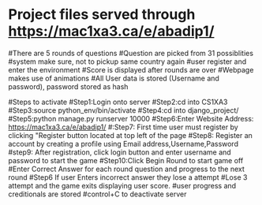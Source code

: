 # Project files served through  https://mac1xa3.ca/e/abadip1/
#There are 5 rounds of questions
#Question are picked from 31 possiblities
#system make sure, not to pickup same country again
#user register and enter the environment 
#Score is displayed after rounds are over
#Webpage makes use of animations
#All User data is stored (Username and password), password stored as hash


#Steps to activate 
#Step1:Login onto server
#Step2:cd into CS1XA3
#Step3:source python_env/bin/activate 
#Step4:cd into django_project/
#Step5:python manage.py runserver 10000 
#Step6:Enter Website Address:  https://mac1xa3.ca/e/abadip1/
#:Step7: First time user must register by clicking "Register button located at top left of the page
#Step8: Register an account by creating a profile using Email address,Username,Password
#step9: After registration, click login button and enter username and password to start the game
#Step10:Click Begin Round to start game off
#Enter Correct Answer for each round question and progress to the next round
#Step6 If user Enters incorrect answer they lose a attempt
#Lose 3 attempt and the game exits displaying user score.
#user progress and creditionals are stored 
#control+C to deactivate server



